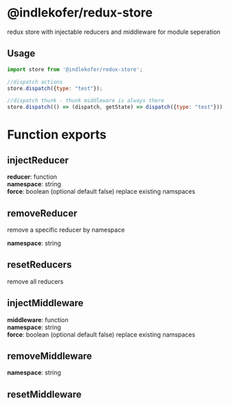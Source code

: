 # @indlekofer/redux-store

redux store with injectable reducers and middleware for module seperation

## Usage

```js
import store from '@indlekofer/redux-store';

//dispatch actions
store.dispatch({type: "test"});

//dispatch thunk - thunk middleware is always there
store.dispatch(() => (dispatch, getState) => dispatch({type: "test"}));
```

# Function exports

## injectReducer

  **reducer**: function  
  **namespace**: string  
  **force**: boolean (optional default false) replace existing namspaces  

## removeReducer

remove a specific reducer by namespace

  **namespace**: string  

## resetReducers

remove all reducers

## injectMiddleware

  **middleware**: function  
  **namespace**: string  
  **force**: boolean (optional default false) replace existing namspaces  

## removeMiddleware

  **namespace**: string  

## resetMiddleware

